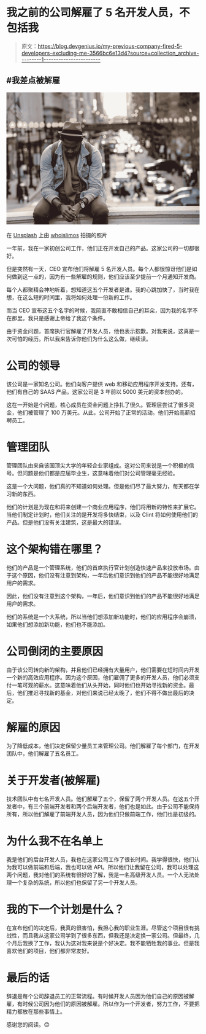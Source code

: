 # 我之前的公司解雇了 5 名开发人员，不包括我

> 原文：<https://blog.devgenius.io/my-previous-company-fired-5-developers-excluding-me-3566bc6e13d4?source=collection_archive---------1----------------------->

## #我差点被解雇

![](img/9303cf7ae1f39ed7871d99b26b6ab49b.png)

在 [Unsplash](https://unsplash.com?utm_source=medium&utm_medium=referral) 上由 [whoislimos](https://unsplash.com/@whoislimos?utm_source=medium&utm_medium=referral) 拍摄的照片

一年前，我在一家初创公司工作，他们正在开发自己的产品。这家公司的一切都很好。

但是突然有一天，CEO 宣布他们将解雇 5 名开发人员。每个人都很惊讶他们是如何做到这一点的，因为有一些解雇的规则，他们应该至少提前一个月通知开发商。

每个人都聚精会神地听着，想知道这五个开发者是谁。我的心跳加快了，当时我在想，在这么短的时间里，我将如何处理一份新的工作。

而当 CEO 宣布这五个名字的时候，我简直不敢相信自己的耳朵，因为我的名字不在那里。我只是感谢上帝给了我这个条件。

由于资金问题，首席执行官解雇了开发人员，他也表示抱歉。对我来说，这真是一次可怕的经历。所以我来告诉你他们为什么这么做，继续读。

# 公司的领导

该公司是一家知名公司。他们向客户提供 web 和移动应用程序开发支持。还有，他们有自己的 SAAS 产品。这家公司是 3 年前以 5000 美元的资本创办的。

这在一开始是个问题，核心成员在资金问题上挣扎了很久。管理层尝试了很多资金，他们被管理了 100 万美元。从此，公司开始了正常的活动。他们开始高薪招聘员工。

# 管理团队

管理团队由来自该国顶尖大学的年轻企业家组成。这对公司来说是一个积极的信号。但问题是他们都是应届毕业生，这意味着他们对公司管理毫无经验。

这是一个大问题，他们真的不知道如何处理。但是他们尽了最大努力，每天都在学习新的东西。

他们的计划是为现在和将来创建一个商业应用程序，他们将用新的特性来扩展它。当他们制定计划时，他们关注的是开发将多快结束，以及 Clint 将如何使用他们的产品。但是他们没有关注建筑，这是最大的错误。

# 这个架构错在哪里？

他们的产品是一个管理系统，他们的首席执行官计划创造快速产品来投放市场。由于这个原因，他们没有注意到架构，一年后他们意识到他们的产品不能很好地满足用户的需求。

因此，他们没有注意到这个架构，一年后，他们意识到他们的产品不能很好地满足用户的需求。

他们的系统是一个大系统，所以当他们想添加新功能时，他们的应用程序会崩溃，如果他们想添加新功能，他们也不能添加。

# 公司倒闭的主要原因

由于该公司转向新的架构，并且他们已经拥有大量用户，他们需要在短时间内开发一个新的高效应用程序。因为这个原因，他们雇佣了更多的开发人员，他们必须支付一笔可观的薪水。这意味着他们从头开始，同时他们也开始寻找新的资金。最后，他们推迟寻找新的基金，对他们来说已经太晚了，他们不得不做出最后的决定。

# 解雇的原因

为了降低成本，他们决定保留少量员工来管理公司。他们解雇了每个部门，在开发团队中，他们解雇了五名员工。

# 关于开发者(被解雇)

技术团队中有七名开发人员。他们解雇了五个，保留了两个开发人员。在这五个开发者中，有三个前端开发者和两个后端开发者，他们也是如此。由于公司不能保持所有，所以他们解雇了前端开发人员，因为他们只做前端工作，他们也是初级的。

# 为什么我不在名单上

我是他们的后台开发人员，我也在这家公司工作了很长时间。我学得很快，他们认为我可以做前端和后端，我也可以做 API。所以他们让我留在公司，我可以处理这两个问题，我对他们的系统有很好的了解，我是一名高级开发人员。一个人无法处理一个复杂的系统，所以他们也保留了另一个开发人员。

# 我的下一个计划是什么？

在宣布他们的决定后，我真的很害怕，我担心我的职业生涯。尽管这个项目很有挑战性，而且我从这家公司学到了很多东西，但我还是决定换一家公司。但最终，几个月后我换了工作，我认为这对我来说是个好决定。我不能牺牲我的事业。但是我喜欢他们的项目，他们都非常友好。

# 最后的话

辞退是每个公司辞退员工的正常流程。有时候开发人员因为他们自己的原因被解雇，有时候公司因为他们的原因被解雇。所以作为一个开发者，努力工作，不要把精力都放在那些事情上。

感谢您的阅读。😊